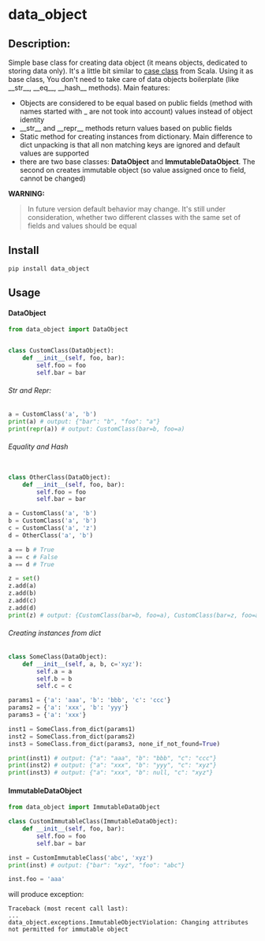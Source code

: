 # data_object

## Description:

Simple base class for creating data object (it means objects, dedicated to storing data only). 
It's a little bit similar to [case class](https://docs.scala-lang.org/tour/case-classes.html) from Scala.
Using it as base class, You don't need to take care of data objects boilerplate (like \_\_str\_\_, \_\_eq\_\_, \_\_hash\_\_ methods).
Main features:
* Objects are considered to be equal based on public fields (method with names started with _ are not took into account) values instead of object identity
* \_\_str\_\_ and \_\_repr\_\_ methods return values based on public fields
* Static method for creating instances from dictionary. Main difference to dict unpacking is that all non matching keys are ignored and default values are supported
* there are two base classes: **DataObject** and **ImmutableDataObject**. The second on creates immutable object (so value assigned once to field, cannot be changed)

**WARNING:**
> In future version default behavior may change. It's still under consideration, whether two different classes with the same set of fields and values should be equal

## Install

`pip install data_object`

## Usage

#### DataObject

```python
from data_object import DataObject


class CustomClass(DataObject):
    def __init__(self, foo, bar):
        self.foo = foo
        self.bar = bar
```

###### Str and Repr:

```python
a = CustomClass('a', 'b')
print(a) # output: {"bar": "b", "foo": "a"}
print(repr(a)) # output: CustomClass(bar=b, foo=a)
```

###### Equality and Hash

```python

class OtherClass(DataObject):
    def __init__(self, foo, bar):
        self.foo = foo
        self.bar = bar

a = CustomClass('a', 'b')
b = CustomClass('a', 'b')
c = CustomClass('a', 'z')
d = OtherClass('a', 'b')

a == b # True
a == c # False
a == d # True

z = set()
z.add(a)
z.add(b)
z.add(c)
z.add(d)
print(z) # output: {CustomClass(bar=b, foo=a), CustomClass(bar=z, foo=a)}
```

###### Creating instances from dict

```python
class SomeClass(DataObject):
    def __init__(self, a, b, c='xyz'):
        self.a = a
        self.b = b
        self.c = c

params1 = {'a': 'aaa', 'b': 'bbb', 'c': 'ccc'}
params2 = {'a': 'xxx', 'b': 'yyy'}
params3 = {'a': 'xxx'}

inst1 = SomeClass.from_dict(params1)
inst2 = SomeClass.from_dict(params2)
inst3 = SomeClass.from_dict(params3, none_if_not_found=True)

print(inst1) # output: {"a": "aaa", "b": "bbb", "c": "ccc"}
print(inst2) # output: {"a": "xxx", "b": "yyy", "c": "xyz"}
print(inst3) # output: {"a": "xxx", "b": null, "c": "xyz"}
```

#### ImmutableDataObject

```python
from data_object import ImmutableDataObject

class CustomImmutableClass(ImmutableDataObject):
    def __init__(self, foo, bar):
        self.foo = foo
        self.bar = bar

inst = CustomImmutableClass('abc', 'xyz')
print(inst) # output: {"bar": "xyz", "foo": "abc"}

inst.foo = 'aaa'
```

will produce exception:

```
Traceback (most recent call last):
...
data_object.exceptions.ImmutableObjectViolation: Changing attributes not permitted for immutable object
```